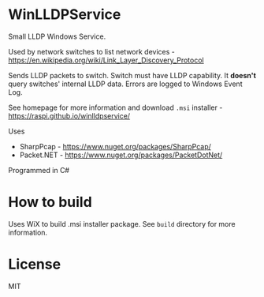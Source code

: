 # WinLLDPService
Small LLDP Windows Service. 

Used by network switches to list network devices - https://en.wikipedia.org/wiki/Link_Layer_Discovery_Protocol

Sends LLDP packets to switch. Switch must have LLDP capability. It **doesn't** query switches' internal LLDP data. Errors are logged to Windows Event Log.

See homepage for more information and download `.msi` installer - https://raspi.github.io/winlldpservice/

Uses 

* SharpPcap - https://www.nuget.org/packages/SharpPcap/
* Packet.NET - https://www.nuget.org/packages/PacketDotNet/

Programmed in C#
 
# How to build
Uses WiX to build .msi installer package. See `build` directory for more information.

# License
MIT


